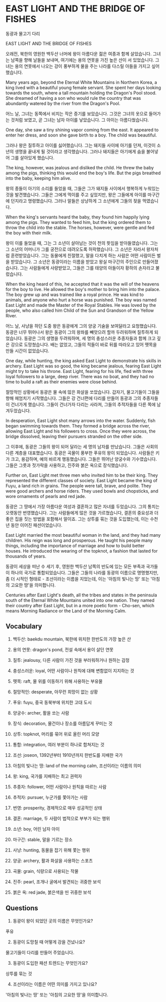 # EAST LIGHT AND THE BRIDGE OF FISHES

동광과 물고기 다리

EAST LIGHT AND THE BRIDGE OF FISHES

오래전, 북한의 영원한 백두산 너머에 왕이 아름다운 젊은 여종과 함께 살았습니다. 그녀는 남쪽을 향해 날들을 보내며, 여기에는 용의 연못을 가진 높은 산이 서 있었습니다. 그녀는 용의 연못에서 나오는 강이 풍부하게 물을 주는 나라를 다스릴 아들을 가지고 싶어했습니다.

Many years ago, beyond the Eternal White Mountains in Northern Korea, a king lived with a beautiful young female servant. She spent her days looking towards the south, where a tall mountain holding the Dragon's Pool stood. She dreamed of having a son who would rule the country that was abundantly watered by the river from the Dragon's Pool.

어느 날, 그녀는 동쪽에서 비치는 작은 증기를 보았습니다. 그것은 그녀의 옷으로 들어가는 것처럼 보였고, 곧 그녀는 남자 아이를 낳았습니다. 그 아이는 아름다웠습니다.

One day, she saw a tiny shining vapor coming from the east. It appeared to enter her dress, and soon she gave birth to a boy. The child was beautiful.

그러나 왕은 질투하고 아이를 싫어했습니다. 그는 돼지들 사이에 아기를 던져, 이것이 소년의 생명을 끝내게 될 것이라고 생각했습니다. 그러나 돼지들은 아기에게 숨을 불어넣어 그를 살아있게 했습니다.

The king, however, was jealous and disliked the child. He threw the baby among the pigs, thinking this would end the boy's life. But the pigs breathed into the baby, keeping him alive.

왕의 종들이 아기의 소리를 들었을 때, 그들은 그가 돼지들 사이에서 행복하게 누워있는 것을 발견했습니다. 그들은 그에게 먹이를 주고 싶었지만, 왕은 그들에게 아이를 마구간에 던지라고 명령했습니다. 그러나 말들은 상냥하게 그 소년에게 그들의 젖을 먹였습니다.

When the king's servants heard the baby, they found him happily lying among the pigs. They wanted to feed him, but the king ordered them to throw the child into the stable. The horses, however, were gentle and fed the boy with their milk.

왕이 이를 들었을 때, 그는 그 소년이 살아남는 것이 천의 뜻임을 받아들였습니다. 그는 그 소년의 어머니가 그를 궁전으로 데려오도록 허락했습니다. 그 소년은 자라서 왕자처럼 훈련받았습니다. 그는 동물에게 친절했고, 말을 다치게 하는 사람은 어떤 사람이든 벌을 받았습니다. 그 소년은 동광이라는 이름을 받았고 왕실 마구간의 주인으로 만들어졌습니다. 그는 사람들에게 사랑받았고, 그들은 그를 태양의 아들이자 황하의 손자라고 불렀습니다.

When the king heard of this, he accepted that it was the will of the heavens for the boy to live. He allowed the boy's mother to bring him into the palace. The boy grew up and was trained like a royal prince. He was kind to animals, and anyone who hurt a horse was punished. The boy was named East Light and made the Master of the Royal Stables. He was loved by the people, who also called him Child of the Sun and Grandson of the Yellow River.

어느 날, 사냥을 하던 도중 왕은 동광에게 그의 양궁 기술을 보여달라고 요청했습니다. 동광은 너무 뛰어나서 왕은 동광이 그의 왕좌를 빼앗으려 할까 두려워하며 질투하게 되었습니다. 동광은 그의 생명을 두려워하며, 세 명의 충성스러운 추종자들과 함께 크고 깊은 강으로 도망쳤습니다. 배는 없었고, 그들의 적들이 바로 뒤를 따라오고 있어 뗏목을 만들 시간이 없었습니다.

One day, while hunting, the king asked East Light to demonstrate his skills in archery. East Light was so good, the king became jealous, fearing East Light might try to take his throne. East Light, fearing for his life, fled with three loyal followers to a large, deep river. There was no boat, and they had no time to build a raft as their enemies were close behind.

절망적인 상황에서 동광은 물 속에 많은 화살을 쏘았습니다. 갑자기, 물고기들이 그들을 향해 헤엄치기 시작했습니다. 그들은 강 건너편에 다리를 만들어 동광과 그의 추종자들이 건너가게 했습니다. 그들이 건너가자 다리는 사라져, 그들의 추적자들을 다른 쪽에 남겨두었습니다.

In desperation, East Light shot many arrows into the water. Suddenly, fish began swimming towards them. They formed a bridge across the river, allowing East Light and his followers to cross. Once they were across, the bridge dissolved, leaving their pursuers stranded on the other side.

그 이후에, 동광은 그들의 왕이 되어 달라는 세 명의 남자를 만났습니다. 그들은 사회의 다른 계층을 대표했습니다. 동광은 곡물이 풍부한 푸유의 왕이 되었습니다. 사람들은 키가 크고, 용감하며, 예의 바르게 행동했습니다. 그들은 뛰어난 양궁수와 기수였습니다. 그들은 그릇과 젓가락을 사용하고, 진주와 붉은 옥으로 장식했습니다.

Further on, East Light met three men who invited him to be their king. They represented the different classes of society. East Light became the king of Fuyu, a land rich in grains. The people were tall, brave, and polite. They were good archers and horse riders. They used bowls and chopsticks, and wore ornaments of pearls and red jade.

동광은 그 땅에서 가장 아름다운 여성과 결혼하고 많은 자녀를 두었습니다. 그의 통치는 오랫동안 번영했습니다. 그는 사람들에게 많은 것을 가르쳤습니다, 결혼의 중요성과 더 좋은 집을 짓는 방법을 포함해서 말이죠. 그는 상투를 묶는 것을 도입했는데, 이는 수천 년 동안 이어진 패션이었습니다.

East Light married the most beautiful woman in the land, and they had many children. His reign was long and prosperous. He taught his people many things, including the importance of marriage and how to build better houses. He introduced the wearing of the topknot, a fashion that lasted for thousands of years.

동광이 세상을 떠난 수 세기 후, 영원한 백두산 남쪽의 반도에 있는 모든 부족과 국가들이 하나의 국가로 통합되었습니다. 그들은 그들의 나라를 동광의 이름으로 명명했지만, 좀 더 시적인 형태로 - 조선이라는 이름을 지었는데, 이는 '아침의 빛나는 땅' 또는 '아침의 고요한 땅'을 의미합니다.

Centuries after East Light's death, all the tribes and states in the peninsula south of the Eternal White Mountains united into one nation. They named their country after East Light, but in a more poetic form - Cho-sen, which means Morning Radiance or the Land of the Morning Calm.

## Vocabulary

1. 백두산: baekdu mountain, 북한에 위치한 한반도의 가장 높은 산

2. 용의 연못: dragon's pond, 전설 속에서 용이 살던 연못

3. 질투: jealousy, 다른 사람이 가진 것을 부러워하거나 원하는 감정

4. 충성스러운: loyal, 어떤 사람이나 원칙에 대해 변함없이 지지하는 것

5. 뗏목: raft, 물 위를 이동하기 위해 사용하는 부유물

6. 절망적인: desperate, 아무런 희망이 없는 상황

7. 푸유: fuyu, 중국 동북부에 위치한 고대 도시

8. 양궁수: archer, 활을 쏘는 사람

9. 장식: decoration, 물건이나 장소를 아름답게 꾸미는 것

10. 상투: topknot, 머리를 묶어 위로 올린 머리 모양

11. 통합: integration, 여러 부분이 하나로 합쳐지는 것

12. 조선: joseon, 1392년부터 1910년까지 한반도를 지배한 국가

13. 아침의 빛나는 땅: land of the morning calm, 조선이라는 이름의 의미

14. 왕: king, 국가를 지배하는 최고 권력자

15. 추종자: follower, 어떤 사람이나 원칙을 따르는 사람

16. 추적자: pursuer, 누군가를 쫓아가는 사람

17. 번영: prosperity, 경제적으로 매우 성공적인 상태

18. 결혼: marriage, 두 사람이 법적으로 부부가 되는 행위

19. 소년: boy, 어린 남자 아이

20. 마구간: stable, 말을 기르는 장소

21. 사냥: hunting, 동물을 잡기 위해 쫓는 행위

22. 양궁: archery, 활과 화살을 사용하는 스포츠

23. 곡물: grain, 식량으로 사용되는 작물

24. 진주: pearl, 조개나 굴에서 발견되는 귀중한 보석

25. 붉은 옥: red jade, 붉은색을 띤 귀중한 보석

## Questions

1. 동광이 왕이 되었던 곳의 이름은 무엇인가요?

푸유

2. 동광이 도망칠 때 어떻게 강을 건넜나요?

물고기들이 다리를 만들어 주었습니다.

3. 동광이 도입한 패션 트렌드는 무엇인가요?

상투를 묶는 것

4. 조선이라는 이름은 어떤 의미를 가지고 있나요?

'아침의 빛나는 땅' 또는 '아침의 고요한 땅'을 의미합니다.

